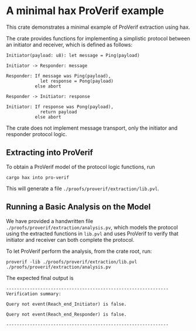 # A minimal hax ProVerif example

This crate demonstrates a minimal example of ProVerif extraction using hax.

The crate provides functions for implementing a simplistic protocol
between an initiator and receiver, which is defined as follows:
```
Initiator(payload: u8): let message = Ping(payload)

Initiator -> Responder: message

Responder: If message was Ping(payload), 
             let response = Pong(payload)
           else abort
           
Responder -> Initiator: response

Initiator: If response was Pong(payload), 
             return payload
           else abort
```

The crate does not implement message transport, only the initiator and responder protocol logic.

## Extracting into ProVerif
To obtain a ProVerif model of the protocol logic functions, run
```
cargo hax into pro-verif
```
This will generate a file `./proofs/proverif/extraction/lib.pvl`.

## Running a Basic Analysis on the Model
We have provided a handwritten file
`./proofs/proverif/extraction/analysis.pv`, which models the protocol
using the extracted functions in `lib.pvl` and uses ProVerif to verify
that initiator and receiver can both complete the protocol.

To let ProVerif perform the analysis, from the crate root, run:

```
proverif -lib ./proofs/proverif/extraction/lib.pvl ./proofs/proverif/extraction/analysis.pv
```

The expected final output is
```
--------------------------------------------------------------
Verification summary:

Query not event(Reach_end_Initiator) is false.

Query not event(Reach_end_Responder) is false.

--------------------------------------------------------------
```

